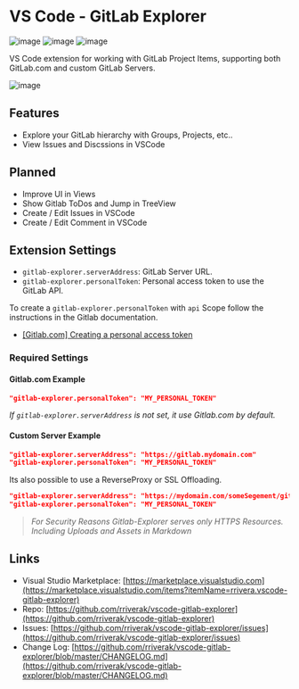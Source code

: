 # VS Code - GitLab Explorer
![image](https://vsmarketplacebadge.apphb.com/version-short/rrivera.vscode-gitlab-explorer.svg)
![image](https://vsmarketplacebadge.apphb.com/rating-short/rrivera.vscode-gitlab-explorer.svg
)
![image](https://vsmarketplacebadge.apphb.com/installs/rrivera.vscode-gitlab-explorer.svg)


VS Code extension for working with GitLab Project Items, supporting both GitLab.com and custom GitLab Servers.

![image](https://user-images.githubusercontent.com/7319154/43791222-4f2006ae-9a75-11e8-855c-08e9c53dff0a.png)

## Features

* Explore your GitLab hierarchy with Groups, Projects, etc..
* View Issues and Discssions in VSCode

## Planned
* Improve UI in Views
* Show Gitlab ToDos and Jump in TreeView 
* Create / Edit Issues in VSCode
* Create / Edit Comment in VSCode

## Extension Settings

* `gitlab-explorer.serverAddress`: GitLab Server URL.
* `gitlab-explorer.personalToken`: Personal access token to use the GitLab API.

To create a `gitlab-explorer.personalToken` with `api` Scope follow the instructions in the Gitlab documentation.   
- [[Gitlab.com] Creating a personal access token](https://docs.gitlab.com/ce/user/profile/personal_access_tokens.html#creating-a-personal-access-token)

### Required Settings

#### Gitlab.com Example
```json
"gitlab-explorer.personalToken": "MY_PERSONAL_TOKEN"
```
*If `gitlab-explorer.serverAddress` is not set, it use Gitlab.com by default.*

#### Custom Server Example  
```json
"gitlab-explorer.serverAddress": "https://gitlab.mydomain.com" 
"gitlab-explorer.personalToken": "MY_PERSONAL_TOKEN"
```
Its also possible to use a ReverseProxy or SSL Offloading.

```json
"gitlab-explorer.serverAddress": "https://mydomain.com/someSegement/gitlab" 
"gitlab-explorer.personalToken": "MY_PERSONAL_TOKEN"
```
>*For Security Reasons Gitlab-Explorer serves only HTTPS Resources. Including Uploads and Assets in Markdown*


## Links

* Visual Studio Marketplace: [https://marketplace.visualstudio.com](https://marketplace.visualstudio.com/items?itemName=rrivera.vscode-gitlab-explorer)
* Repo: [https://github.com/rriverak/vscode-gitlab-explorer](https://github.com/rriverak/vscode-gitlab-explorer)
* Issues: [https://github.com/rriverak/vscode-gitlab-explorer/issues](https://github.com/rriverak/vscode-gitlab-explorer/issues)
* Change Log: [https://github.com/rriverak/vscode-gitlab-explorer/blob/master/CHANGELOG.md](https://github.com/rriverak/vscode-gitlab-explorer/blob/master/CHANGELOG.md)
